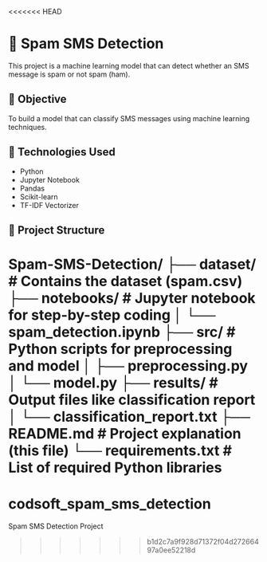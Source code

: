<<<<<<< HEAD
# 📱 Spam SMS Detection

This project is a machine learning model that can detect whether an SMS message is spam or not spam (ham).

## 📌 Objective

To build a model that can classify SMS messages using machine learning techniques.

## 🧪 Technologies Used

- Python
- Jupyter Notebook
- Pandas
- Scikit-learn
- TF-IDF Vectorizer

## 📂 Project Structure
Spam-SMS-Detection/
├── dataset/ # Contains the dataset (spam.csv)
├── notebooks/ # Jupyter notebook for step-by-step coding
│ └── spam_detection.ipynb
├── src/ # Python scripts for preprocessing and model
│ ├── preprocessing.py
│ └── model.py
├── results/ # Output files like classification report
│ └── classification_report.txt
├── README.md # Project explanation (this file)
└── requirements.txt # List of required Python libraries
=======
# codsoft_spam_sms_detection
Spam SMS Detection Project
>>>>>>> b1d2c7a9f928d71372f04d27266497a0ee52218d
